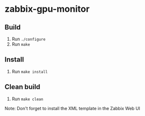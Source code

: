# zabbix-gpu-monitor

## Build
1. Run `` ./configure ``  
2. Run `` make ``  
  
## Install
1. Run `` make install ``  
  
## Clean build
1. Run `` make clean ``  
  
Note:  Don't forget to install the XML template in the Zabbix Web UI
